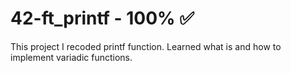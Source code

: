 # 42-ft_printf - 100% ✅
This project I recoded printf function. Learned what is and how to implement variadic functions.
